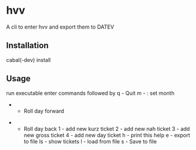 hvv
===

A cli to enter hvv and export them to DATEV

Installation
-----------

cabal(-dev) install

Usage
-----

run executable
enter commands followed by <return>
q - Quit
m - <month> : set month
+ - Roll day forward
- - Roll day back
1 - add new kurz ticket
2 - add new nah ticket
3 - add new gross ticket
4 - add new day ticket
h - print this help
e - <filename> export to file
ls - show tickets
l - <filename> load from file
s - <filename> Save to file

